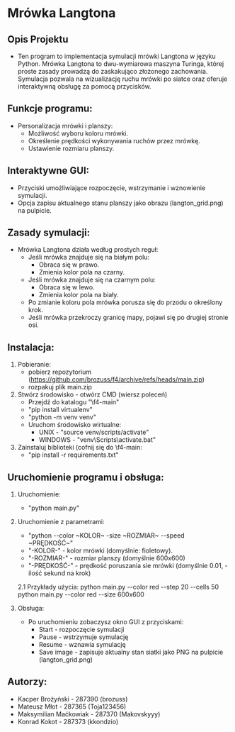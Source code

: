 # Mrówka Langtona 
## Opis Projektu 
- Ten program to implementacja symulacji mrówki Langtona w języku Python. Mrówka Langtona to dwu-wymiarowa maszyna Turinga, której proste zasady prowadzą do zaskakująco złożonego zachowania. Symulacja pozwala na wizualizację ruchu mrówki po siatce oraz oferuje interaktywną obsługę za pomocą przycisków.

## Funkcje programu:
- Personalizacja mrówki i planszy:
  - Możliwość wyboru koloru mrówki.
  - Określenie prędkości wykonywania ruchów przez mrówkę.
  - Ustawienie rozmiaru planszy.

## Interaktywne GUI:
- Przyciski umożliwiające rozpoczęcie, wstrzymanie i wznowienie symulacji.
- Opcja zapisu aktualnego stanu planszy jako obrazu (langton_grid.png) na pulpicie.

## Zasady symulacji:
- Mrówka Langtona działa według prostych reguł:
    - Jeśli mrówka znajduje się na białym polu:
        - Obraca się w prawo.
        - Zmienia kolor pola na czarny.
    - Jeśli mrówka znajduje się na czarnym polu:
        - Obraca się w lewo.
        - Zmienia kolor pola na biały.
    - Po zmianie koloru pola mrówka porusza się do przodu o określony krok.
    - Jeśli mrówka przekroczy granicę mapy, pojawi się po drugiej stronie osi.

## Instalacja:
1. Pobieranie:
   - pobierz repozytorium (https://github.com/brozuss/f4/archive/refs/heads/main.zip)
   - rozpakuj plik main.zip
2. Stwórz środowisko - otwórz CMD (wiersz poleceń)
    - Przejdź do katalogu "\f4-main"
    - "pip install virtualenv"
    - "python -m venv venv"
    - Uruchom środowisko wirtualne:
      - UNIX - "source venv/scripts/activate" 
      - WINDOWS - "venv\Scripts\activate.bat"
3. Zainstaluj biblioteki (cofnij się do \f4-main:
   - "pip install -r requirements.txt"

## Uruchomienie programu i obsługa:
1. Uruchomienie:
    - "python main.py"
   
2. Uruchomienie z parametrami:
    - "python --color ~KOLOR~ -size ~ROZMIAR~ --speed ~PRĘDKOŚĆ~"
    - "-KOLOR-" - kolor mrówki (domyślnie: fioletowy).
    - "-ROZMIAR-" - rozmiar planszy (domyślnie 600x600)
    - "-PRĘDKOŚĆ-" - prędkość poruszania sie mrówki (domyślnie 0.01, - ilość sekund na krok)
      
   2.1 Przykłady użycia:
     python main.py --color red --step 20 --cells 50
     python main.py --color red --size 600x600
3. Obsługa:
    - Po uruchomieniu zobaczysz okno GUI z przyciskami:
      - Start - rozpoczęcie symulacji
      - Pause - wstrzymuje symulację
      - Resume - wznawia symulację
      - Save image - zapisuje aktualny stan siatki jako PNG na pulpicie (langton_grid.png)
      
## Autorzy:
- Kacper Brożyński - 287390 (brozuss)
- Mateusz Młot - 287365 (Toja123456)
- Maksymilian Maćkowiak - 287370 (Makovskyyy)
- Konrad Kokot - 287373 (kkondzio)
